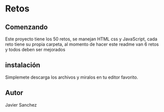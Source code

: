 # Retos
##  Comenzando
Este proyecto tiene los 50 retos, se manejan HTML css  y JavaScript, cada reto tiene su propia carpeta, al momento de hacer este readme van 6 retos y todos deben ser mejorados
## instalación
Simplemete descarga los archivos y miralos en tu editor favorito.

## Autor
Javier Sanchez
